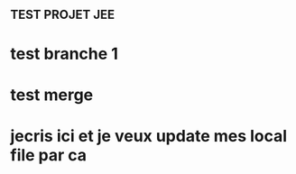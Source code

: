 ## TEST PROJET JEE

# test branche 1

# test merge




# jecris ici et je veux update mes local file par ca
